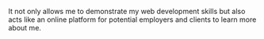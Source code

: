 It not only allows me to demonstrate my web development skills but also acts like an
online platform for potential employers and clients to learn more about me.
